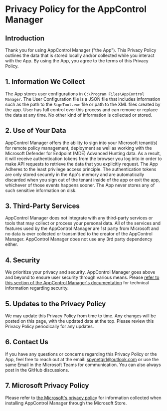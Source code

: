# Privacy Policy for the AppControl Manager

## Introduction

Thank you for using AppControl Manager ("the App"). This Privacy Policy outlines the data that is stored locally and/or collected while you interact with the App. By using the App, you agree to the terms of this Privacy Policy.

## 1. Information We Collect

The App stores user configurations in `C:\Program Files\AppControl Manager`. The User Configuration file is a JSON file that includes information such as the path to the `SignTool.exe` file or path to the XML files created by the app. User has full control over this process and can remove or replace the data at any time. No other kind of information is collected or stored.

## 2. Use of Your Data

AppControl Manager offers the ability to sign into your Microsoft tenant(s) for remote policy management, deployment as well as working with the Microsoft Defender for Endpoint (MDE) Advanced Hunting data. As a result, it will receive authentication tokens from the browser you log into in order to make API requests to retrieve the data that you explicitly request. The App Adheres to the least privilege access principle. The authentication tokens are only stored securely in the App's memory and are automatically discarded when you sign out of the tenant inside of the app or exit the app, whichever of those events happens sooner. The App never stores any of such sensitive information on disk.

## 3. Third-Party Services

AppControl Manager does not integrate with any third-party services or tools that may collect or process your personal data. All of the services and features used by the AppControl Manager are 1st party from Microsoft and no data is ever collected or transmitted to the creator of the AppControl Manager. AppControl Manager does not use any 3rd party dependency either.

## 4. Security

We prioritize your privacy and security. AppControl Manager goes above and beyond to ensure user security through various means. Please [refer to this section of the AppControl Manager's documentation](https://github.com/HotCakeX/Harden-Windows-Security/wiki/AppControl-Manager#security) for technical information regarding security.

## 5. Updates to the Privacy Policy

We may update this Privacy Policy from time to time. Any changes will be posted on this page, with the updated date at the top. Please review this Privacy Policy periodically for any updates.

## 6. Contact Us

If you have any questions or concerns regarding this Privacy Policy or the App, feel free to reach out at the email: spynetgirl@outlook.com or use the same Email in the Microsoft Teams for communication. You can also always post in the GitHub discussions.

## 7. Microsoft Privacy Policy

Please refer to [the Microsoft's privacy policy](https://www.microsoft.com/privacy/privacystatement) for information collected when installing AppControl Manager through the Microsoft Store.
